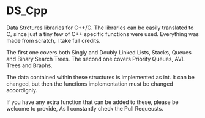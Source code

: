 # DS_Cpp
Data Strctures libraries for C++/C.
The libraries can be easily translated to C, since just a tiny few of C++ specific functions were used.
Everything was made from scratch, I take full credits.

The first one covers both Singly and Doubly Linked Lists, Stacks, Queues and Binary Search Trees.
The second one covers Priority Queues, AVL Trees and Braphs.

The data contained within these structures is implemented as int.
It can be changed, but then the functions implementation must be changed accordignly.

If you have any extra function that can be added to these, please be welcome to provide,
As I constantly check the Pull Requeusts. 
